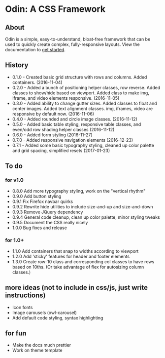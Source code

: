 # Odin: A CSS Framework

## About

Odin is a simple, easy-to-understand, bloat-free framework that can be used to quickly create complex, fully-responsive layouts. View the documentation to [get started](http://joncoop.github.io/odin/).

## History

- 0.1.0 - Created basic grid structure with rows and columns. Added containers. (2016-11-04)
- 0.2.0 - Added a bunch of positioning helper classes, row reverse. Added classes to show/hide based on viewport. Added class to make img, iframe, and video elements responsive. (2016-11-05)
- 0.3.0 - Added ability to change gutter sizes. Added classes to float and center images. Added text alignment classes. img, iframes, video are responsive by default now. (2016-11-06)
- 0.4.0 - Added rounded and circle image classes. (2016-11-12)
- 0.5.0 - Added basic table styling, responsive table classes, and even/odd row shading helper classes (2016-11-12)
- 0.6.0 - Added form styling (2016-11-27)
- 0.7.0 - Added responsive navigation elements (2016-12-23)
- 0.7.1 - Added some basic typography styling, cleaned up color palette and grid spacing, simplified resets (2017-01-23)

## To do

### for v1.0
- 0.8.0 Add more typography styling, work on the "vertical rhythm"
- 0.9.0 Add button styling
- 0.9.1 Fix Firefox navbar quirks
- 0.9.2 Rewrite hide utilities to include size-and-up and size-and-down
- 0.9.3 Remove JQuery dependency
- 0.9.4 General code cleanup, clean up color palette, minor styling tweaks
- 0.9.5 Document the CSS really nicely
- 1.0.0 Bug fixes and release

### for 1.0+
- 1.1.0 Add containers that snap to widths according to viewport
- 1.2.0 Add 'sticky' features for header and footer elements
- 1.3.0 Create row-10 class and corresponding col classes to have rows based on 10ths. (Or take advantage of flex for autosizing column classes.)

## more ideas (not to include in css/js, just write instructions)
- Icon fonts
- Image carousels (owl-carousel)
- Add default code styling, syntax highlighting

## for fun
- Make the docs much prettier
- Work on theme template
